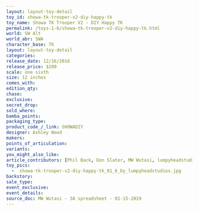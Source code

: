 ```yaml
---
layout: layout-toy-detail 
toy_id: showa-tk-trooper-v2-diy-happy-tk
toy_name: Showa TK Trooper V2 - DIY Happy TK
permalink: /toys-1-6/showa-tk-trooper-v2-diy-happy-tk.html
world: SW Alt
world_abr: SWA
character_base: TK
layout: layout-toy-detail
categories: 
release_date: 12/16/2016
release_price: $200 
scale: one sixth
size: 12 inches
comes_with: 
edition_qty: 
chase: 
exclusive: 
secret_drop: 
sold_where: 
bamba_points: 
packaging_type: 
product_code_/_link: SHOWADIY
designer: Ashley Wood
makers: 
points_of_articulation: 
variants: 
you_might_also_like: 
article_contributors: [Phil Back, Don Slater, MW Wutasi, lumpyheadstudios]
toy_pics: 
  -  showa-tk-trooper-v2-diy-happy-tk_01_6_by_lumpyheadstudios.jpg
backstory: 
sale_type: 
event_exclusive: 
event_details: 
source_doc: MW Wutasi - 3A spreadsheet - 01-15-2019
---
```

